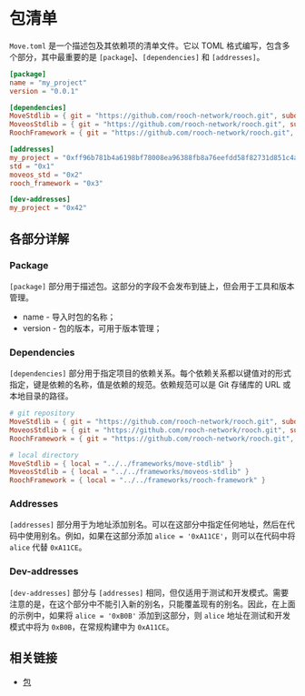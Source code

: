 # 包清单

`Move.toml` 是一个描述包及其依赖项的清单文件。它以 TOML 格式编写，包含多个部分，其中最重要的是 `[package`]、`[dependencies]` 和 `[addresses]`。

```toml
[package]
name = "my_project"
version = "0.0.1"

[dependencies]
MoveStdlib = { git = "https://github.com/rooch-network/rooch.git", subdir = "frameworks/move-stdlib", rev = "main" }
MoveosStdlib = { git = "https://github.com/rooch-network/rooch.git", subdir = "frameworks/moveos-stdlib", rev = "main" }
RoochFramework = { git = "https://github.com/rooch-network/rooch.git", subdir = "frameworks/rooch-framework", rev = "main" }

[addresses]
my_project = "0xff96b781b4a6198bf78008ea96388fb8a76eefdd58f82731d851c4ae236ca18f"
std = "0x1"
moveos_std = "0x2"
rooch_framework = "0x3"

[dev-addresses]
my_project = "0x42"
```

## 各部分详解

### Package

`[package]` 部分用于描述包。这部分的字段不会发布到链上，但会用于工具和版本管理。

- name - 导入时包的名称；
- version - 包的版本，可用于版本管理；

### Dependencies

`[dependencies]` 部分用于指定项目的依赖关系。每个依赖关系都以键值对的形式指定，键是依赖的名称，值是依赖的规范。依赖规范可以是 Git 存储库的 URL 或本地目录的路径。

```toml
# git repository
MoveStdlib = { git = "https://github.com/rooch-network/rooch.git", subdir = "frameworks/move-stdlib", rev = "main" }
MoveosStdlib = { git = "https://github.com/rooch-network/rooch.git", subdir = "frameworks/moveos-stdlib", rev = "main" }
RoochFramework = { git = "https://github.com/rooch-network/rooch.git", subdir = "frameworks/rooch-framework", rev = "main" }

# local directory
MoveStdlib = { local = "../../frameworks/move-stdlib" }
MoveosStdlib = { local = "../../frameworks/moveos-stdlib" }
RoochFramework = { local = "../../frameworks/rooch-framework" }
```

### Addresses

`[addresses]` 部分用于为地址添加别名。可以在这部分中指定任何地址，然后在代码中使用别名。例如，如果在这部分添加 `alice = '0xA11CE'`，则可以在代码中将 `alice` 代替 `0xA11CE`。

### Dev-addresses

`[dev-addresses]` 部分与 `[addresses]` 相同，但仅适用于测试和开发模式。需要注意的是，在这个部分中不能引入新的别名，只能覆盖现有的别名。因此，在上面的示例中，如果将 `alice = '0xB0B'` 添加到这部分，则 `alice` 地址在测试和开发模式中将为 `0xB0B`，在常规构建中为 `0xA11CE`。

## 相关链接

- [包](./packages.md)
